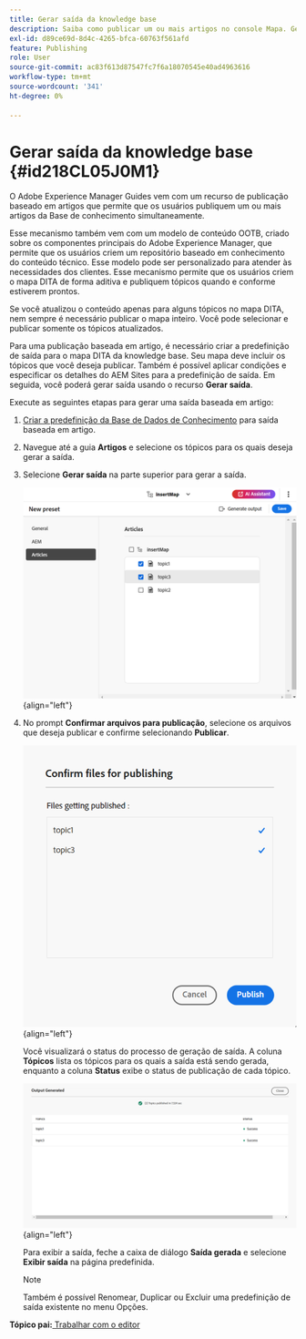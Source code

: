```yaml
---
title: Gerar saída da knowledge base
description: Saiba como publicar um ou mais artigos no console Mapa. Gere saída para um ou mais tópicos em um mapa DITA no AEM Guides.
exl-id: d89ce69d-8d4c-4265-bfca-60763f561afd
feature: Publishing
role: User
source-git-commit: ac83f613d87547fc7f6a18070545e40ad4963616
workflow-type: tm+mt
source-wordcount: '341'
ht-degree: 0%

---
```


# Gerar saída da knowledge base {#id218CL05J0M1}

O Adobe Experience Manager Guides vem com um recurso de publicação baseado em artigos que permite que os usuários publiquem um ou mais artigos da Base de conhecimento simultaneamente.

Esse mecanismo também vem com um modelo de conteúdo OOTB, criado sobre os componentes principais do Adobe Experience Manager, que permite que os usuários criem um repositório baseado em conhecimento do conteúdo técnico. Esse modelo pode ser personalizado para atender às necessidades dos clientes. Esse mecanismo permite que os usuários criem o mapa DITA de forma aditiva e publiquem tópicos quando e conforme estiverem prontos.

Se você atualizou o conteúdo apenas para alguns tópicos no mapa DITA, nem sempre é necessário publicar o mapa inteiro. Você pode selecionar e publicar somente os tópicos atualizados.

Para uma publicação baseada em artigo, é necessário criar a predefinição de saída para o mapa DITA da knowledge base. Seu mapa deve incluir os tópicos que você deseja publicar. Também é possível aplicar condições e especificar os detalhes do AEM Sites para a predefinição de saída. Em seguida, você poderá gerar saída usando o recurso **Gerar saída**.

Execute as seguintes etapas para gerar uma saída baseada em artigo:

1. [Criar a predefinição da Base de Dados de Conhecimento](./generate-output-knowledge-base.md) para saída baseada em artigo.
1. Navegue até a guia **Artigos** e selecione os tópicos para os quais deseja gerar a saída.
1. Selecione **Gerar saída** na parte superior para gerar a saída.

   ![](images/add-preset-articles-tab_cs.png){align="left"}

1. No prompt **Confirmar arquivos para publicação**, selecione os arquivos que deseja publicar e confirme selecionando **Publicar**.

   ![Novo(a) &#x200B;](images/knowledge-base-confirm-files-for-publishing.png){align="left"}

   Você visualizará o status do processo de geração de saída. A coluna **Tópicos** lista os tópicos para os quais a saída está sendo gerada, enquanto a coluna **Status** exibe o status de publicação de cada tópico.


   ![](images/add-preset-output-generated_cs.png){align="left"}

   Para exibir a saída, feche a caixa de diálogo **Saída gerada** e selecione **Exibir saída** na página predefinida.


   >[!NOTE]
   >
   > Também é possível Renomear, Duplicar ou Excluir uma predefinição de saída existente no menu Opções.


**Tópico pai:**&#x200B;[&#x200B; Trabalhar com o editor](web-editor.md)
